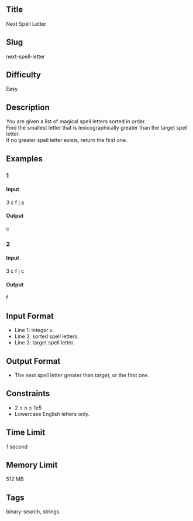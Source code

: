 ## Title

Next Spell Letter

## Slug

next-spell-letter

## Difficulty

Easy

## Description

You are given a list of magical spell letters sorted in order.  
Find the smallest letter that is lexicographically greater than the target spell letter.  
If no greater spell letter exists, return the first one.

## Examples

### 1

#### Input

3
c f j
a

#### Output

c

### 2

#### Input

3
c f j
c

#### Output

f

## Input Format  

- Line 1: integer `n`.  
- Line 2: sorted spell letters.  
- Line 3: target spell letter.

## Output Format  

- The next spell letter greater than target, or the first one.

## Constraints  

- 2 ≤ n ≤ 1e5  
- Lowercase English letters only.

## Time Limit

1 second

## Memory Limit

512 MB

## Tags

binary-search, strings.
